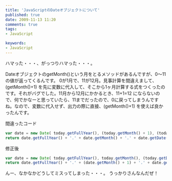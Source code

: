 ```yaml
---
title: 'JavaScriptのDateオブジェクトについて'
published: true
date: 2009-11-13 11:20
comments: true
tags:
- JavaScript

keywords:
- JavaScript
---
```

ハマった・・・、がっつりハマった・・・。

DateオブジェクトのgetMonth()という月をとるメソッドがあるんですが、0～11の値が返ってくるんです。
0が1月で、11が12月。見事計算を間違えまして、(getMonth()+1) を先に変数に代入して、そこから1ヶ月計算する式をつくったのです。それがバグでした。11月から12月にかかるとき、11+1=12 にならないので、何でかなーと思っていたら、11までだったので、0に戻ってしまうんですね。なので、変数に代入せず、出力の際に直接、(getMonth()+1) を使えば良かったんです。

間違ったコード
```js
var date = new Date( today.getFullYear(), (today.getMonth() + 1), (today.getDate() + arg) );
return date.getFullYear() + '.' + date.getMonth() + '.' + date.getDate();
```

修正後
```js
var date = new Date( today.getFullYear(), today.getMonth(), (today.getDate() + arg) );
return date.getFullYear() + '.' + (date.getMonth() + 1) + '.' + date.getDate();
```

んー、なかなかどうしてミスってしまった・・・。
うっかりさんなんだぜ！